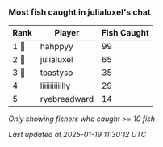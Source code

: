 ### Most fish caught in julialuxel's chat
| Rank | Player | Fish Caught |
|------|--------|-----------|
| 1 🥇  | hahppyy  | 99 |
| 2 🥈  | julialuxel  | 65 |
| 3 🥉  | toastyso  | 35 |
| 4  | liiiiiiiiiilly  | 29 |
| 5  | ryebreadward  | 14 |

_Only showing fishers who caught >= 10 fish_

_Last updated at 2025-01-19 11:30:12 UTC_